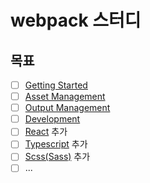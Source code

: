# webpack 스터디

## 목표

- [ ] [Getting Started](https://webpack.js.org/guides/getting-started/)
- [ ] [Asset Management](https://webpack.js.org/guides/asset-management/)
- [ ] [Output Management](https://webpack.js.org/guides/output-management/)
- [ ] [Development](https://webpack.js.org/guides/development/)
- [ ] [React](https://reactjs.org/) 추가
- [ ] [Typescript](https://www.typescriptlang.org/) 추가
- [ ] [Scss(Sass)](https://sass-lang.com/) 추가
- [ ] ...
